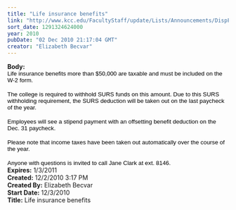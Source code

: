 ```yaml
---
title: "Life insurance benefits"
link: "http://www.kcc.edu/FacultyStaff/update/Lists/Announcements/DispForm.aspx?ID=8"
sort_date: 1291324624000
year: 2010
pubDate: "02 Dec 2010 21:17:04 GMT"
creator: "Elizabeth Becvar"
---
```


<div><b>Body:</b> <div class=ExternalClass1F10359EB829418091EC410D08BAB44D>
<div>
<p class=MsoNormal style="margin:0in 0in 0pt"><span style="font-size:10pt;color:black;font-family:'Arial','sans-serif'">Life insurance benefits more than $50,000 are taxable and must be included on the W-2 form.</span></p>
<p class=MsoNormal style="margin:0in 0in 0pt"><span style="font-size:10pt;color:black;font-family:'Arial','sans-serif'"></span> </p>
<p class=MsoNormal style="margin:0in 0in 0pt"><span style="font-size:10pt;color:black;font-family:'Arial','sans-serif'">The college is required to withhold SURS funds on this amount. Due to this SURS withholding requirement, the SURS deduction will be taken out on the last paycheck of the year.</span></p>
<p class=MsoNormal style="margin:0in 0in 0pt"><span style="font-size:10pt;color:black;font-family:'Arial','sans-serif'"></span> </p>
<p class=MsoNormal style="margin:0in 0in 0pt"><span style="font-size:10pt;color:black;font-family:'Arial','sans-serif'">Employees will see a stipend payment with an offsetting benefit deduction on the Dec. 31 paycheck.</span></p>
<p class=MsoNormal style="margin:0in 0in 0pt"><span style="font-size:10pt;color:black;font-family:'Arial','sans-serif'"></span> </p>
<p class=MsoNormal style="margin:0in 0in 0pt"><span style="font-size:10pt;color:black;font-family:'Arial','sans-serif'">Please note that income taxes have been taken out automatically over the course of the year.</span></p>
<p class=MsoNormal style="margin:0in 0in 0pt"><span style="font-size:10pt;color:black;font-family:'Arial','sans-serif'"></span> </p>
<p class=MsoNormal style="margin:0in 0in 0pt"><span style="font-size:10pt;color:black;font-family:'Arial','sans-serif'">Anyone with questions is invited to call Jane Clark at ext. 8146. </span></p></div></div></div>
<div><b>Expires:</b> 1/3/2011</div>
<div><b>Created:</b> 12/2/2010 3:17 PM</div>
<div><b>Created By:</b> Elizabeth Becvar</div>
<div><b>Start Date:</b> 12/3/2010</div>
<div><b>Title:</b> Life insurance benefits</div>
